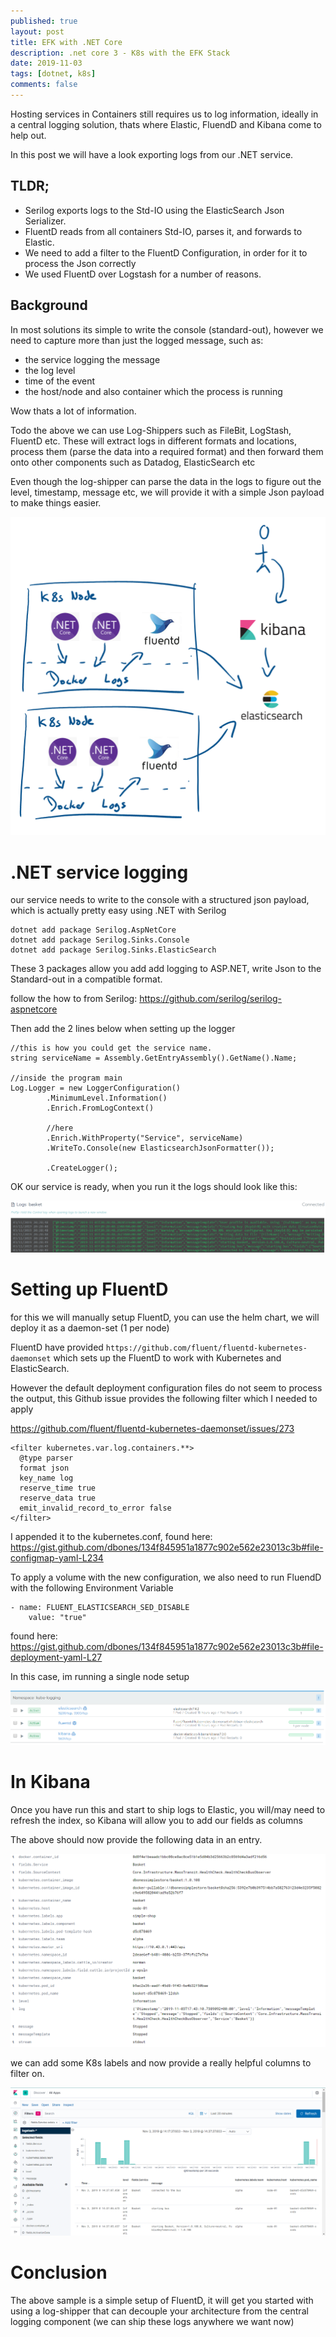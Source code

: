 ```yaml
---
published: true
layout: post
title: EFK with .NET Core
description: .net core 3 - K8s with the EFK Stack
date: 2019-11-03
tags: [dotnet, k8s]
comments: false
---
```


Hosting services in Containers still requires us to log information, ideally in a central logging solution, thats where Elastic, FluendD and Kibana come to help out.

In this post we will have a look exporting logs from our .NET service.

## TLDR;

- Serilog exports logs to the Std-IO using the ElasticSearch Json Serializer.
- FluentD reads from all containers Std-IO, parses it, and forwards to Elastic.
- We need to add a filter to the FluentD Configuration, in order for it to process the Json correctly
- We used FluentD over Logstash for a number of reasons.

## Background

In most solutions its simple to write the console (standard-out), however we need to capture more than just the logged message, such as:

- the service logging the message
- the log level
- time of the event
- the host/node and also container which the process is running

Wow thats a lot of information.

Todo the above we can use Log-Shippers such as FileBit, LogStash, FluentD etc. These will extract logs in different formats and locations, process them (parse the data into a required format) and then forward them onto other components such as Datadog, ElasticSearch etc

Even though the log-shipper can parse the data in the logs to figure out the level, timestamp, message etc, we will provide it with a simple Json payload to make things easier.

![](https://raw.githubusercontent.com/dbones/dbones.github.io/master/images/posts/2019/fluentd/overview.png)

# .NET service logging

our service needs to write to the console with a structured json payload, which is actually pretty easy using .NET with Serilog

```
dotnet add package Serilog.AspNetCore
dotnet add package Serilog.Sinks.Console
dotnet add package Serilog.Sinks.ElasticSearch
```

These 3 packages allow you add add logging to ASP.NET, write Json to the Standard-out in a compatible format.

follow the how to from Serilog: https://github.com/serilog/serilog-aspnetcore

Then add the 2 lines below when setting up the logger

```
//this is how you could get the service name.
string serviceName = Assembly.GetEntryAssembly().GetName().Name;

//inside the program main
Log.Logger = new LoggerConfiguration()
        .MinimumLevel.Information()
        .Enrich.FromLogContext()
        
        //here
        .Enrich.WithProperty("Service", serviceName)
        .WriteTo.Console(new ElasticsearchJsonFormatter());
        
        .CreateLogger();
```


OK our service is ready, when you run it the logs should look like this:

![](https://raw.githubusercontent.com/dbones/dbones.github.io/master/images/posts/2019/fluentd/logging.png)


# Setting up FluentD

for this we will manually setup FluentD, you can use the helm chart, we will deploy it as a daemon-set (1 per node)

FluentD have provided `https://github.com/fluent/fluentd-kubernetes-daemonset` which sets up the FluentD to work with Kubernetes and ElasticSearch.

However the default deployment configuration files do not seem to process the output, this Github issue provides the following filter which I needed to apply

https://github.com/fluent/fluentd-kubernetes-daemonset/issues/273


```
<filter kubernetes.var.log.containers.**>
  @type parser
  format json
  key_name log
  reserve_time true
  reserve_data true
  emit_invalid_record_to_error false
</filter>
```

I appended it to the kubernetes.conf, found here: https://gist.github.com/dbones/134f845951a1877c902e562e23013c3b#file-configmap-yaml-L234


To apply a volume with the new configuration, we also need to run FluendD with the following Environment Variable 

```
- name: FLUENT_ELASTICSEARCH_SED_DISABLE
    value: "true"
```

found here:
https://gist.github.com/dbones/134f845951a1877c902e562e23013c3b#file-deployment-yaml-L27


In this case, im running a single node setup

![](https://raw.githubusercontent.com/dbones/dbones.github.io/master/images/posts/2019/fluentd/1-node-es-setup.png)


# In Kibana

Once you have run this and start to ship logs to Elastic, you will/may need to refresh the index, so Kibana will allow you to add our fields as columns


The above should now provide the following data in an entry.


![](https://raw.githubusercontent.com/dbones/dbones.github.io/master/images/posts/2019/fluentd/entry.png)


we can add some K8s labels and now provide a really helpful columns to filter on.

![](https://raw.githubusercontent.com/dbones/dbones.github.io/master/images/posts/2019/fluentd/logs.png)


# Conclusion

The above sample is a simple setup of FluentD, it will get you started with using a log-shipper that can decouple your architecture from the central logging component (we can ship these logs anywhere we want now)
